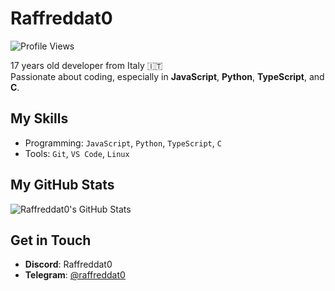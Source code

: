 # Raffreddat0
![Profile Views](https://komarev.com/ghpvc/?username=Raffreddat0&color=blue)

17 years old developer from Italy 🇮🇹  
Passionate about coding, especially in **JavaScript**, **Python**, **TypeScript**, and **C**.

## My Skills
- Programming: `JavaScript`, `Python`, `TypeScript`, `C`
- Tools: `Git`, `VS Code`, `Linux`

## My GitHub Stats
![Raffreddat0's GitHub Stats](https://github-readme-stats.vercel.app/api?username=Raffreddat0&show_icons=true&theme=dark)

## Get in Touch
- **Discord**: Raffreddat0
- **Telegram**: [@raffreddat0](https://t.me/raffreddat0)
